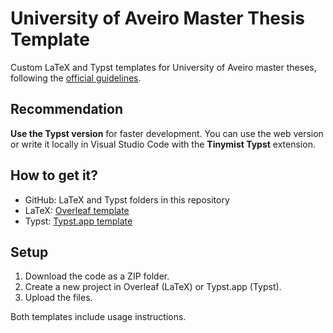 # University of Aveiro Master Thesis Template

Custom LaTeX and Typst templates for University of Aveiro master theses, following the [official guidelines](https://www.ua.pt/pt/sga/page/12786).

## Recommendation

**Use the Typst version** for faster development. You can use the web version or write it locally in Visual Studio Code with the **Tinymist Typst** extension.

## How to get it?

* GitHub: LaTeX and Typst folders in this repository
* LaTeX: [Overleaf template](https://www.overleaf.com/read/zwkyjwhvyjtg#dffb70)
* Typst: [Typst.app template](https://typst.app/project/r5biUdBsJsPM80nLMviobF)

## Setup

1. Download the code as a ZIP folder.
2. Create a new project in Overleaf (LaTeX) or Typst.app (Typst).
3. Upload the files.

Both templates include usage instructions.